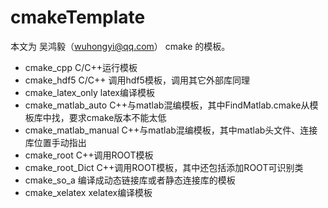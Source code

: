# cmakeTemplate

本文为 吴鸿毅（wuhongyi@qq.com） cmake 的模板。


- cmake_cpp           C/C++运行模板
- cmake_hdf5          C/C++ 调用hdf5模板，调用其它外部库同理
- cmake_latex_only    latex编译模板
- cmake_matlab_auto   C++与matlab混编模板，其中FindMatlab.cmake从模板库中找，要求cmake版本不能太低
- cmake_matlab_manual C++与matlab混编模板，其中matlab头文件、连接库位置手动指出
- cmake_root          C++调用ROOT模板 
- cmake_root_Dict     C++调用ROOT模板，其中还包括添加ROOT可识别类
- cmake_so_a          编译成动态链接库或者静态连接库的模板
- cmake_xelatex       xelatex编译模板
